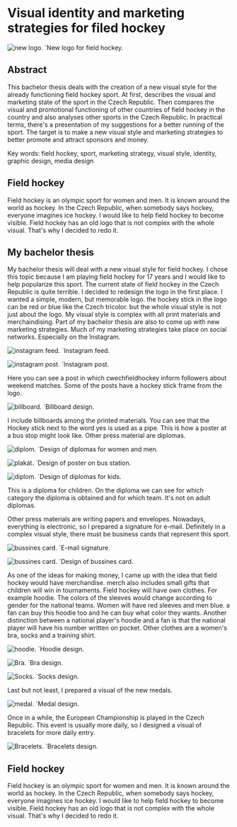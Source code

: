 # Visual identity and marketing strategies for filed hockey
![new logo.](img/logo.jpg)
`New logo for field hockey.

## Abstract
This bachelor thesis deals with the creation of a new visual style for the already functioning field hockey sport. At first, describes the visual and marketing state of the sport in the Czech Republic. Then compares the visual and promotional functioning of other countries of field hockey in the country and also analyses other sports in the Czech Republic. In practical terms, there's a presentation of my suggestions for a better running of the sport. The target is to make a new visual style and marketing strategies to better promote and attract sponsors and money. 

Key words: field hockey, sport, marketing strategy, visual style, identity, graphic design, media design

## Field hockey
Field hockey is an olympic sport for women and men. It is known around the world as hockey. In the Czech Republic, when somebody says hockey, everyone imagines ice hockey. I would like to help field hockey to become visible. Field hockey has an old logo that is not complex with the whole visual. That's why I decided to redo it.

## My bachelor thesis
My bachelor thesis will deal with a new visual style for field hockey.  I chose this topic because I am playing field hockey for 17 years and I would like to help popularize this sport.  The current state of field hockey in the Czech Republic is quite terrible.  I decided to redesign the logo in the first place.  I wanted a simple, modern, but memorable logo.  the hockey stick in the logo can be red or blue like the Czech tricolor.  but the whole visual style is not just about the logo.  My visual style is complex with all print materials and merchaindising.  Part of my bachelor thesis are also to come up with new marketing strategies.  Much of my marketing strategies take place on social networks.  Especially on the Instagram.

![instagram feed.](img/ig.jpg)
`Instagram feed.

![instagram post.](img/post.jpg)
`Instagram post.

Here you can see a post in which cwechfieldhockey inform followers about weekend matches.
Some of the posts have a hockey stick frame from the logo.

![billboard.](img/billboard.jpg)
`Billboard design.

I include billboards among the printed materials.  You can see that the Hockey stick next to the word yes is used as a pipe.  This is how a poster at a bus stop might look like. Other press material are diplomas.

![diplom.](img/diplom.jpg)
`Design of diplomas for women and men.

![plakát.](img/plakát.jpg)
`Design of poster on bus station.

![diplom.](img/deti.jpg)
`Design of diplomas for kids.

This is a diploma for children. On the diploma we can see for which category the diploma is obtained and for which team.  It's not on adult diplomas.

Other press materials are writing papers and envelopes. Nowadays, everything is electronic, so I prepared a signature for e-mail.  Definitely in a complex visual style, there must be business cards that represent this sport.

![bussines card.](img/email.jpg)
`E-mail signature.

![bussines card.](img/card.jpg)
`Design of bussines card.

As one of the ideas for making money, I came up with the idea that field hockey would have merchandise. merch also includes small gifts that children will win in tournaments.  Field hockey will have own clothes.  For example hoodie.  The colors of the sleeves would change according to gender for the national teams.  Women will have red sleeves and men blue.  a fan can buy this hoodie too and he can buy what color they wants.  Another distinction between a national player's hoodie and a fan is that the national player will have his number written on pocket.  Other clothes are a women's bra, socks and a training shirt.

![hoodie.](img/hoodie.jpg)
`Hoodie design.

![Bra.](img/bra.jpg)
`Bra design.

![Socks.](img/socks.jpg)
`Socks design.

Last but not least, I prepared a visual of the new medals.  

![medal.](img/medal.jpg)
`Medal design.

Once in a while, the European Championship is played in the Czech Republic.  This event is usually more daily, so I designed a visual of bracelets for more daily entry.

![Bracelets.](img/bracelets.jpg)
`Bracelets design.

## Field hockey
Field hockey is an olympic sport for women and men. It is known around the world as hockey. In the Czech Republic, when somebody says hockey, everyone imagines ice hockey. I would like to help field hockey to become visible. Field hockey has an old logo that is not complex with the whole visual. That's why I decided to redo it.
